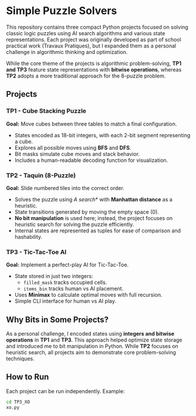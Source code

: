# Simple Puzzle Solvers

This repository contains three compact Python projects focused on solving classic logic puzzles using AI search algorithms and various state representations. Each project was originally developed as part of school practical work (Travaux Pratiques), but I expanded them as a personal challenge in algorithmic thinking and optimization.

While the core theme of the projects is algorithmic problem-solving, **TP1 and TP3** feature state representations with **bitwise operations**, whereas **TP2** adopts a more traditional approach for the 8-puzzle problem.

## Projects

### TP1 - Cube Stacking Puzzle

**Goal:** Move cubes between three tables to match a final configuration.

- States encoded as 18-bit integers, with each 2-bit segment representing a cube.
- Explores all possible moves using **BFS** and **DFS**.
- Bit masks simulate cube moves and stack behavior.
- Includes a human-readable decoding function for visualization.

### TP2 - Taquin (8-Puzzle)

**Goal:** Slide numbered tiles into the correct order.

- Solves the puzzle using **A* search** with **Manhattan distance** as a heuristic.
- State transitions generated by moving the empty space (0).
- **No bit manipulation** is used here; instead, the project focuses on heuristic search for solving the puzzle efficiently.
- Internal states are represented as tuples for ease of comparison and hashability.

### TP3 - Tic-Tac-Toe AI

**Goal:** Implement a perfect-play AI for Tic-Tac-Toe.

- State stored in just two integers:
  - `filled_mask` tracks occupied cells.
  - `items_bin` tracks human vs AI placement.
- Uses **Minimax** to calculate optimal moves with full recursion.
- Simple CLI interface for human vs AI play.

## Why Bits in Some Projects?

As a personal challenge, I encoded states using **integers and bitwise operations** in **TP1** and **TP3**. This approach helped optimize state storage and introduced me to bit manipulation in Python. While **TP2** focuses on heuristic search, all projects aim to demonstrate core problem-solving techniques.

## How to Run

Each project can be run independently. Example:

```bash
cd TP3_XO
xo.py

